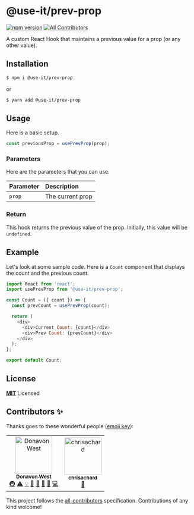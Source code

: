 # @use-it/prev-prop
[![npm version](https://badge.fury.io/js/%40use-it%2Fprev-prop.svg)](https://badge.fury.io/js/%40use-it%2Fprev-prop)
[![All Contributors](https://img.shields.io/badge/all_contributors-2-orange.svg?style=flat-square)](#contributors)

A custom React Hook that maintains a previous value for a prop (or any other value).

## Installation

```bash
$ npm i @use-it/prev-prop
```

or

```bash
$ yarn add @use-it/prev-prop
```

## Usage

Here is a basic setup.

```js
const previousProp = usePrevProp(prop);
```

### Parameters

Here are the parameters that you can use.

| Parameter  | Description                                                                      |
| :--------- | :------------------------------------------------------------------------------- |
| `prop` | The current prop |

### Return

This hook returns the previous value of the prop. Initially, this value will be `undefined`.

## Example

Let's look at some sample code. Here is a `Count` component that displays the count and the previous count.

```js
import React from 'react';
import usePrevProp from '@use-it/prev-prop';

const Count = ({ count }) => {
  const prevCount = usePrevProp(count);

  return (
    <div>
      <div>Current Count: {count}</div>
      <div>Prev Count: {prevCount}</div>
    </div>
  );
};

export default Count;
```

## License

**[MIT](LICENSE)** Licensed

## Contributors ✨

Thanks goes to these wonderful people ([emoji key](https://allcontributors.org/docs/en/emoji-key)):

<!-- ALL-CONTRIBUTORS-LIST:START - Do not remove or modify this section -->
<!-- prettier-ignore -->
<table>
  <tr>
    <td align="center"><a href="https://donavon.com"><img src="https://avatars3.githubusercontent.com/u/887639?v=4" width="100px;" alt="Donavon West"/><br /><sub><b>Donavon West</b></sub></a><br /><a href="#infra-donavon" title="Infrastructure (Hosting, Build-Tools, etc)">🚇</a> <a href="https://github.com/donavon/use-prev-prop/commits?author=donavon" title="Tests">⚠️</a> <a href="#example-donavon" title="Examples">💡</a> <a href="#ideas-donavon" title="Ideas, Planning, & Feedback">🤔</a> <a href="#maintenance-donavon" title="Maintenance">🚧</a> <a href="#review-donavon" title="Reviewed Pull Requests">👀</a> <a href="#tool-donavon" title="Tools">🔧</a> <a href="https://github.com/donavon/use-prev-prop/commits?author=donavon" title="Code">💻</a></td>
    <td align="center"><a href="https://github.com/chrisachard"><img src="https://avatars2.githubusercontent.com/u/34973?v=4" width="100px;" alt="chrisachard"/><br /><sub><b>chrisachard</b></sub></a><br /><a href="#ideas-chrisachard" title="Ideas, Planning, & Feedback">🤔</a></td>
  </tr>
</table>

<!-- ALL-CONTRIBUTORS-LIST:END -->

This project follows the [all-contributors](https://github.com/all-contributors/all-contributors) specification. Contributions of any kind welcome!

